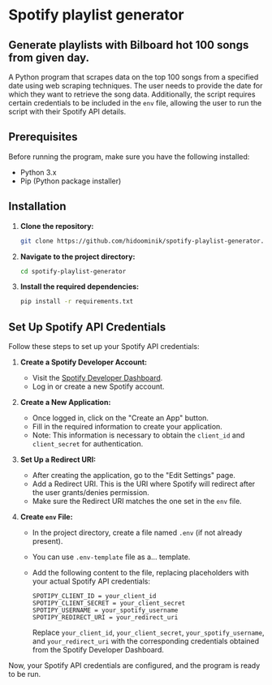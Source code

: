 # Spotify playlist generator

## Generate playlists with Bilboard hot 100 songs from given day.

A Python program that scrapes data on the top 100 songs from a specified date using web scraping techniques. The user needs to provide the date for which they want to retrieve the song data. Additionally, the script requires certain credentials to be included in the `env` file, allowing the user to run the script with their Spotify API details.

## Prerequisites

Before running the program, make sure you have the following installed:

- Python 3.x
- Pip (Python package installer)

## Installation

1. **Clone the repository:**

   ```bash
   git clone https://github.com/hidoominik/spotify-playlist-generator.git

   ```

2. **Navigate to the project directory:**

   ```bash
   cd spotify-playlist-generator

   ```

3. **Install the required dependencies:**

   ```bash
   pip install -r requirements.txt
   ```

## Set Up Spotify API Credentials

Follow these steps to set up your Spotify API credentials:

1. **Create a Spotify Developer Account:**

   - Visit the [Spotify Developer Dashboard](https://developer.spotify.com/dashboard/).
   - Log in or create a new Spotify account.

2. **Create a New Application:**

   - Once logged in, click on the "Create an App" button.
   - Fill in the required information to create your application.
   - Note: This information is necessary to obtain the `client_id` and `client_secret` for authentication.

3. **Set Up a Redirect URI:**

   - After creating the application, go to the "Edit Settings" page.
   - Add a Redirect URI. This is the URI where Spotify will redirect after the user grants/denies permission.
   - Make sure the Redirect URI matches the one set in the `env` file.

4. **Create `env` File:**

   - In the project directory, create a file named `.env` (if not already present).
   - You can use `.env-template` file as a... template.
   - Add the following content to the file, replacing placeholders with your actual Spotify API credentials:

     ```env
     SPOTIPY_CLIENT_ID = your_client_id
     SPOTIPY_CLIENT_SECRET = your_client_secret
     SPOTIPY_USERNAME = your_spotify_username
     SPOTIPY_REDIRECT_URI = your_redirect_uri
     ```

     Replace `your_client_id`, `your_client_secret`, `your_spotify_username`, and `your_redirect_uri` with the corresponding credentials obtained from the Spotify Developer Dashboard.

Now, your Spotify API credentials are configured, and the program is ready to be run.
